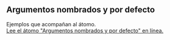 ## Argumentos nombrados y por defecto

Ejemplos que acompañan al átomo.  
[Lee el átomo "Argumentos nombrados y por defecto" en línea.](https://stepik.org/lesson/107294/step/1)